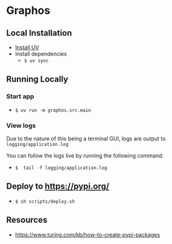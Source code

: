 # Graphos

## Local Installation

-   [Install UV](https://docs.astral.sh/uv/getting-started/installation/)
-   Install dependencies
    -   `$ uv sync`

## Running Locally

### Start app

-   `$ uv run -m graphos.src.main`

### View logs

Due to the nature of this being a terminal GUI, logs are output to `logging/application.log`

You can follow the logs live by running the following command:

-   `$  tail -f logging/application.log`

## Deploy to https://pypi.org/

-   `$ sh scripts/deploy.sh`

## Resources

-   https://www.turing.com/kb/how-to-create-pypi-packages
